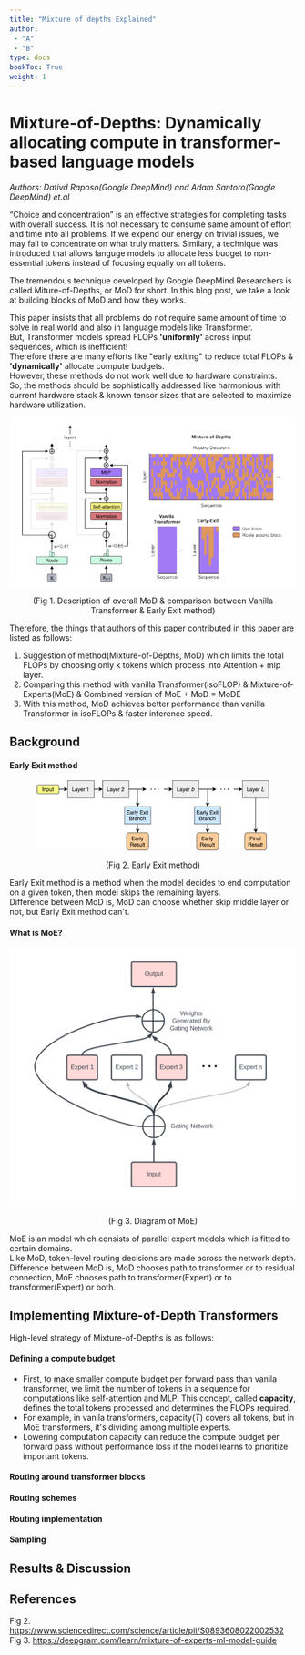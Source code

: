 ```yaml
---
title: "Mixture of depths Explained"
author:
 - "A"
 - "B"
type: docs
bookToc: True
weight: 1
---
```


# **Mixture-of-Depths: Dynamically allocating compute in transformer-based language models**
*Authors: Dativd Raposo(Google DeepMind) and Adam Santoro(Google DeepMind) et.al*

“Choice and concentration” is an effective strategies for completing tasks with overall success. It is not necessary to consume same amount of effort and time into all problems. If we expend our energy on trivial issues, we may fail to concentrate on what truly matters. Similary, a technique was introduced that allows languge models to allocate less budget to non-essential tokens instead of focusing equally on all tokens.

The tremendous technique developed by Google DeepMind Researchers is called Miture-of-Depths, or MoD for short. In this blog post, we take a look at building blocks of MoD and how they works.

 This paper insists that all problems do not require same amount of time to solve in real world and also in language models like Transformer.  
But, Transformer models spread FLOPs **'uniformly'** across input sequences, which is inefficient!  
Therefore there are many efforts like "early exiting" to reduce total FLOPs & **'dynamically'** allocate compute budgets.  
However, these methods do not work well due to hardware constraints.  
So, the methods should be sophistically addressed like harmonious with current hardware stack & known tensor sizes that are selected to maximize hardware utilization.  

<p align="center">
    <img src=./Mixture-of-Depths.png> 
</p>

<p align="center">
    (Fig 1. Description of overall MoD & comparison between Vanilla Transformer & Early Exit method)
</p>
  
Therefore, the things that authors of this paper contributed in this paper are listed as follows:  

1. Suggestion of method(Mixture-of-Depths, MoD) which limits the total FLOPs by choosing only k tokens which process into Attention + mlp layer.
2. Comparing this method with vanilla Transformer(isoFLOP) &  Mixture-of-Experts(MoE) & Combined version of MoE + MoD = MoDE
3. With this method, MoD achieves better performance than vanilla Transformer in isoFLOPs & faster inference speed.

## **Background**

#### Early Exit method

<p align="center">
    <img src=./earlyexit.png> 
</p>
<p align="center">
    (Fig 2. Early Exit method)
</p>

Early Exit method is a method when the model decides to end computation on a given token, then model skips the remaining layers.  
Difference between MoD is, MoD can choose whether skip middle layer or not, but Early Exit method can't.

#### What is MoE?

<p align="center">
    <img src=./moe.png> 
</p>
<p align="center">
    (Fig 3. Diagram of MoE)
</p>

MoE is an model which consists of parallel expert models which is fitted to certain domains.  
Like MoD, token-level routing decisions are made across the network depth.  
Difference between MoD is, MoD chooses path to transformer or to residual connection, MoE chooses path to transformer(Expert) or to transformer(Expert) or both.

## **Implementing Mixture-of-Depth Transformers**

High-level strategy of Mixture-of-Depths is as follows:

#### **Defining a compute budget**

- First, to make smaller compute budget per forward pass than vanila transformer, we limit the number of tokens in a sequence for computations like self-attention and MLP. This concept, called **capacity**, defines the total tokens processed and determines the FLOPs required.
- For example, in vanila transformers, capacity($T$) covers all tokens, but in MoE transformers, it's dividing among multiple experts.
- Lowering computation capacity can reduce the compute budget per forward pass without performance loss if the model learns to prioritize important tokens.
  
#### **Routing around transformer blocks**

#### **Routing schemes**

#### **Routing implementation**

#### **Sampling**

## **Results & Discussion**

## **References**

Fig 2. https://www.sciencedirect.com/science/article/pii/S0893608022002532  
Fig 3. https://deepgram.com/learn/mixture-of-experts-ml-model-guide  
